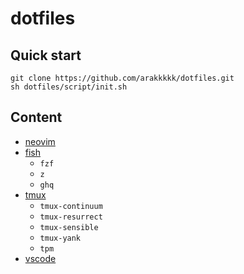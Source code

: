 # dotfiles
## Quick start
```
git clone https://github.com/arakkkkk/dotfiles.git
sh dotfiles/script/init.sh
```

## Content
- [neovim](./dotfiles/nvim/)
- [fish](./dotfiles/fish/)
    - `fzf`
    - `z`
    - `ghq`
- [tmux](./dotfiles/tmux/)
    - `tmux-continuum`
    - `tmux-resurrect`
    - `tmux-sensible`
    - `tmux-yank`
    - `tpm`
- [vscode](./dotfiles/vscode/)


